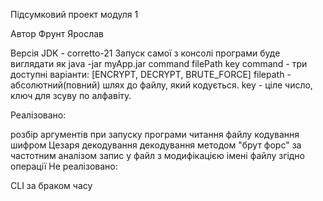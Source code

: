 Підсумковий проект модуля 1

Автор Фрунт Ярослав

Версія JDK - corretto-21 Запуск самої з консолі програми буде виглядати як java -jar myApp.jar command filePath key command - три доступні варіанти: [ENCRYPT, DECRYPT, BRUTE_FORCE] filepath - абсолютний(повний) шлях до файлу, який кодується. key - ціле число, ключ для зсуву по алфавіту.

Реалізовано:

розбір аргументів при запуску програми
читання файлу
кодування шифром Цезаря
декодування
декодування методом "брут форс" за частотним аналізом
запис у файл з модифікацією імені файлу згідно операції
Не реалізовано:

CLI за браком часу
